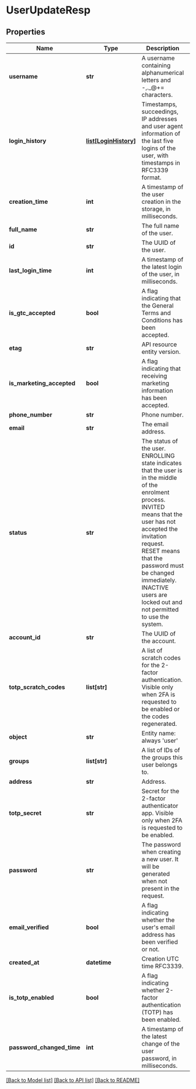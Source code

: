 # UserUpdateResp

## Properties
Name | Type | Description | Notes
------------ | ------------- | ------------- | -------------
**username** | **str** | A username containing alphanumerical letters and -,._@+&#x3D; characters. | [optional]
**login_history** | [**list[LoginHistory]**](LoginHistory.md) | Timestamps, succeedings, IP addresses and user agent information of the last five logins of the user, with timestamps in RFC3339 format. | [optional]
**creation_time** | **int** | A timestamp of the user creation in the storage, in milliseconds. | [optional]
**full_name** | **str** | The full name of the user. | [optional]
**id** | **str** | The UUID of the user. |
**last_login_time** | **int** | A timestamp of the latest login of the user, in milliseconds. | [optional]
**is_gtc_accepted** | **bool** | A flag indicating that the General Terms and Conditions has been accepted. | [optional]
**etag** | **str** | API resource entity version. |
**is_marketing_accepted** | **bool** | A flag indicating that receiving marketing information has been accepted. | [optional]
**phone_number** | **str** | Phone number. | [optional]
**email** | **str** | The email address. |
**status** | **str** | The status of the user. ENROLLING state indicates that the user is in the middle of the enrolment process. INVITED means that the user has not accepted the invitation request. RESET means that the password must be changed immediately. INACTIVE users are locked out and not permitted to use the system. | 
**account_id** | **str** | The UUID of the account. |
**totp_scratch_codes** | **list[str]** | A list of scratch codes for the 2-factor authentication. Visible only when 2FA is requested to be enabled or the codes regenerated. | [optional]
**object** | **str** | Entity name: always &#39;user&#39; |
**groups** | **list[str]** | A list of IDs of the groups this user belongs to. | [optional]
**address** | **str** | Address. | [optional]
**totp_secret** | **str** | Secret for the 2-factor authenticator app. Visible only when 2FA is requested to be enabled. | [optional]
**password** | **str** | The password when creating a new user. It will be generated when not present in the request. | [optional]
**email_verified** | **bool** | A flag indicating whether the user&#39;s email address has been verified or not. | [optional]
**created_at** | **datetime** | Creation UTC time RFC3339. | [optional]
**is_totp_enabled** | **bool** | A flag indicating whether 2-factor authentication (TOTP) has been enabled. | [optional]
**password_changed_time** | **int** | A timestamp of the latest change of the user password, in milliseconds. | [optional]

[[Back to Model list]](../README.md#documentation-for-models) [[Back to API list]](../README.md#documentation-for-api-endpoints) [[Back to README]](../README.md)
